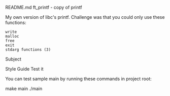 README.md
ft_printf - copy of printf

My own version of libc's printf. Challenge was that you could only use these functions:

    write
    malloc
    free
    exit
    stdarg functions (3)

Subject

Style Guide
Test it

You can test sample main by running these commands in project root:

make main
./main
